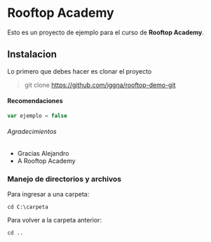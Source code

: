 # Rooftop Academy

Esto es un proyecto de ejemplo para el curso de **Rooftop Academy**.

## Instalacion

Lo primero que debes hacer es clonar el proyecto

> git clone https://github.com/iggna/rooftop-demo-git


#### Recomendaciones

```js
var ejemplo = false
```

###### Agradecimientos

- Gracias Alejandro
- A Rooftop Academy

### Manejo de directorios y archivos

Para ingresar a una carpeta:

```
cd C:\carpeta
```

Para volver a la carpeta anterior:

```
cd ..
```
